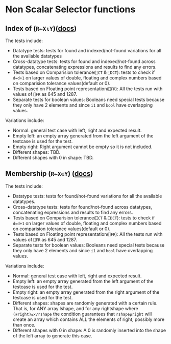 # Non Scalar Selector functions

## Index of (`R←X⍳Y`)([docs](https://help.dyalog.com/latest/#Language/Primitive%20Functions/Index%20Of.htm))

The tests include:
- Datatype tests: tests for found and indexed/not-found variations for all the available datatypes
- Cross-datatype tests: tests for found and indexed/not-found across datatypes, concatenating expressions and results to find any errors.
- Tests based on Comparision tolerance(`⎕CT` & `⎕DCT`): tests to check if `d=d+1` on larger values of double, floating and complex numbers based on comparision tolerance values(default or 0).
- Tests based on Floating point representation(`⎕FR`): All the tests run with values of `⎕FR` as 645 and 1287.
- Separate tests for boolean values: Booleans need special tests because they only have 2 elements and since `i1` and `bool` have overlapping values.

Variations include:
- Normal: general test case with left, right and expected result.
- Empty left: an empty array generated from the left argument of the testcase is used for the test.
- Empty right: Right argument cannot be empty so it is not included.
- Different shapes: TBD.
- Different shapes with 0 in shape: TBD.

## Membership (`R←X∊Y`) ([docs](https://help.dyalog.com/latest/#Language/Primitive%20Functions/Membership.htm))

The tests include:
- Datatype tests: tests for found/not-found variations for all the available datatypes.
- Cross-datatype tests: tests for found/not-found across datatypes, concatenating expressions and results to find any errors.
- Tests based on Comparision tolerance(`⎕CT` & `⎕DCT`): tests to check if `d=d+1` on larger values of double, floating and complex numbers based on comparision tolerance values(default or 0).
- Tests based on Floating point representation(`⎕FR`): All the tests run with values of `⎕FR` as 645 and 1287.
- Separate tests for boolean values: Booleans need special tests because they only have 2 elements and since `i1` and `bool` have overlapping values.

Variations include:
- Normal: general test case with left, right and expected result.
- Empty left: an empty array generated from the left argument of the testcase is used for the test.
- Empty right: an empty array generated from the right argument of the testcase is used for the test.
- Different shapes: shapes are randomly generated with a certain rule. That is, for ANY array lshape, and for any rightshape where `(≢right)≤×/rshape` the condition guarantees that `rshape⍴right` will create an array which contains ALL the elements of right, possibly more than once.
- Different shapes with 0 in shape: A 0 is randomly inserted into the shape of the left array to generate this case.